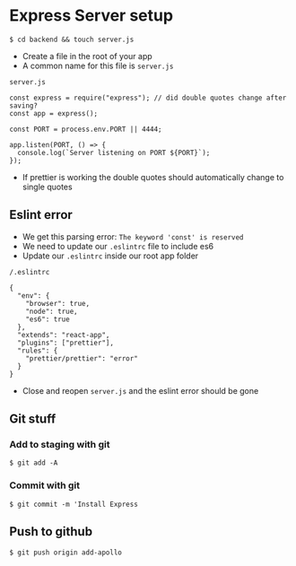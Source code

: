 # Express Server setup
`$ cd backend && touch server.js`

* Create a file in the root of your app
* A common name for this file is `server.js`

`server.js`

```
const express = require("express"); // did double quotes change after saving?
const app = express();

const PORT = process.env.PORT || 4444;

app.listen(PORT, () => {
  console.log(`Server listening on PORT ${PORT}`);
});
```

* If prettier is working the double quotes should automatically change to single quotes

## Eslint error
* We get this parsing error: `The keyword 'const' is reserved`
* We need to update our `.eslintrc` file to include es6
* Update our `.eslintrc` inside our root app folder

`/.eslintrc`

```
{
  "env": {
    "browser": true,
    "node": true,
    "es6": true
  },
  "extends": "react-app",
  "plugins": ["prettier"],
  "rules": {
    "prettier/prettier": "error"
  }
}
```

* Close and reopen `server.js` and the eslint error should be gone

## Git stuff

### Add to staging with git
`$ git add -A`

### Commit with git
`$ git commit -m 'Install Express`

## Push to github
`$ git push origin add-apollo`
